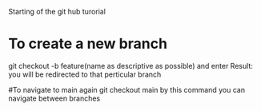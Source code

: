Starting of the git hub turorial

# To create a new branch
git checkout -b feature(name as descriptive as possible) and enter 
Result: you will be redirected to that perticular branch

#To navigate to main again
git checkout main
by this command you can navigate between branches